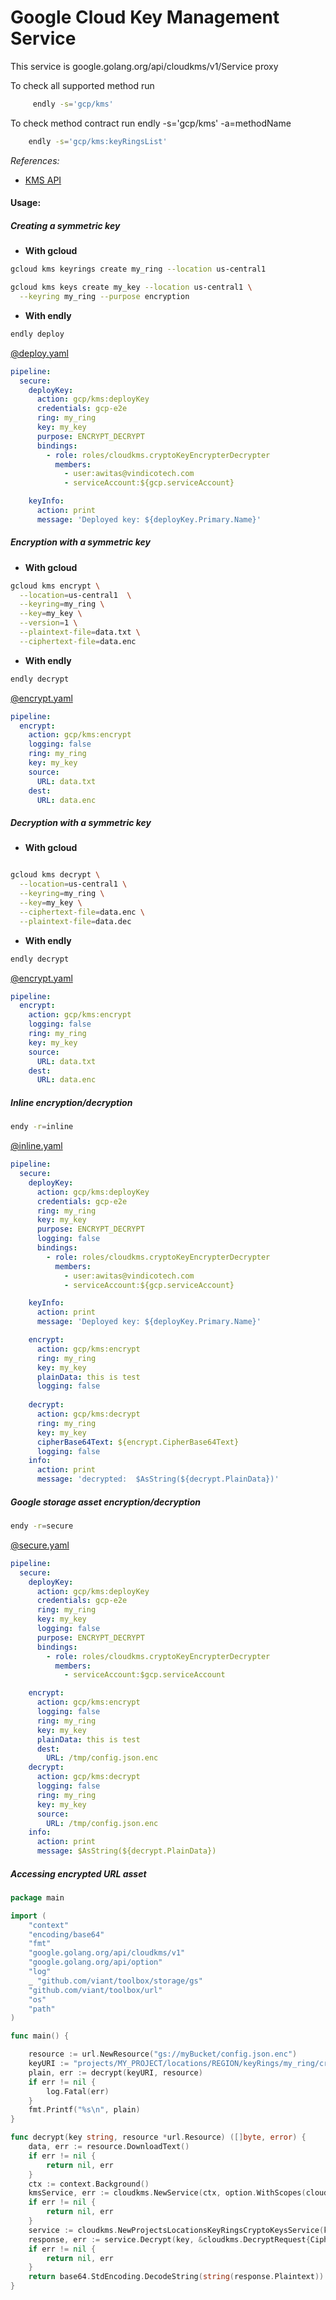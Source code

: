 # Google Cloud Key Management Service

This service is google.golang.org/api/cloudkms/v1/Service proxy 

To check all supported method run
```bash
     endly -s='gcp/kms'
```

To check method contract run endly -s='gcp/kms' -a=methodName
```bash
    endly -s='gcp/kms:keyRingsList' 
```

_References:_
- [KMS API](https://cloud.google.com/kms/docs/reference/rest/)


#### Usage:

##### Creating a symmetric key

- **With gcloud**
```bash
gcloud kms keyrings create my_ring --location us-central1

gcloud kms keys create my_key --location us-central1 \
  --keyring my_ring --purpose encryption

```

- **With endly**

```bash
endly deploy
```

[@deploy.yaml](usage/deploy.yaml)

```yaml
pipeline:
  secure:
    deployKey:
      action: gcp/kms:deployKey
      credentials: gcp-e2e
      ring: my_ring
      key: my_key
      purpose: ENCRYPT_DECRYPT
      bindings:
        - role: roles/cloudkms.cryptoKeyEncrypterDecrypter
          members:
            - user:awitas@vindicotech.com
            - serviceAccount:${gcp.serviceAccount}

    keyInfo:
      action: print
      message: 'Deployed key: ${deployKey.Primary.Name}'

```

##### Encryption with a symmetric key 


- **With gcloud**

```bash
gcloud kms encrypt \
  --location=us-central1  \
  --keyring=my_ring \
  --key=my_key \
  --version=1 \
  --plaintext-file=data.txt \
  --ciphertext-file=data.enc
```


- **With endly**


```bash
endly decrypt
```

[@encrypt.yaml](usage/encrypt.yaml)
```yaml
pipeline:
  encrypt:
    action: gcp/kms:encrypt
    logging: false
    ring: my_ring
    key: my_key
    source:
      URL: data.txt
    dest:
      URL: data.enc
```

##### Decryption with a symmetric key 


- **With gcloud**


```bash

gcloud kms decrypt \
  --location=us-central1 \
  --keyring=my_ring \
  --key=my_key \
  --ciphertext-file=data.enc \
  --plaintext-file=data.dec
```


- **With endly**


```bash
endly decrypt
```

[@encrypt.yaml](usage/decrypt.yaml)

```yaml
pipeline:
  encrypt:
    action: gcp/kms:encrypt
    logging: false
    ring: my_ring
    key: my_key
    source:
      URL: data.txt
    dest:
      URL: data.enc
```



##### Inline encryption/decryption

```bash
endy -r=inline
```

[@inline.yaml](usage/inline.yaml)
```yaml
pipeline:
  secure:
    deployKey:
      action: gcp/kms:deployKey
      credentials: gcp-e2e
      ring: my_ring
      key: my_key
      purpose: ENCRYPT_DECRYPT
      logging: false
      bindings:
        - role: roles/cloudkms.cryptoKeyEncrypterDecrypter
          members:
            - user:awitas@vindicotech.com
            - serviceAccount:${gcp.serviceAccount}

    keyInfo:
      action: print
      message: 'Deployed key: ${deployKey.Primary.Name}'

    encrypt:
      action: gcp/kms:encrypt
      ring: my_ring
      key: my_key
      plainData: this is test
      logging: false
      
    decrypt:
      action: gcp/kms:decrypt
      ring: my_ring
      key: my_key
      cipherBase64Text: ${encrypt.CipherBase64Text}
      logging: false
    info:
      action: print
      message: 'decrypted:  $AsString(${decrypt.PlainData})'
```



##### Google storage asset encryption/decryption


```bash
endy -r=secure
```

[@secure.yaml](usage/secure.yaml)
```yaml
pipeline:
  secure:
    deployKey:
      action: gcp/kms:deployKey
      credentials: gcp-e2e
      ring: my_ring
      key: my_key
      logging: false
      purpose: ENCRYPT_DECRYPT
      bindings:
        - role: roles/cloudkms.cryptoKeyEncrypterDecrypter
          members:
            - serviceAccount:$gcp.serviceAccount

    encrypt:
      action: gcp/kms:encrypt
      logging: false
      ring: my_ring
      key: my_key
      plainData: this is test
      dest:
        URL: /tmp/config.json.enc
    decrypt:
      action: gcp/kms:decrypt
      logging: false
      ring: my_ring
      key: my_key
      source:
        URL: /tmp/config.json.enc
    info:
      action: print
      message: $AsString(${decrypt.PlainData})

```


##### Accessing encrypted URL asset 
 
```go
package main

import (
	"context"
	"encoding/base64"
	"fmt"
	"google.golang.org/api/cloudkms/v1"
	"google.golang.org/api/option"
	"log"
	_ "github.com/viant/toolbox/storage/gs"
	"github.com/viant/toolbox/url"
	"os"
	"path"
)

func main() {

	resource := url.NewResource("gs://myBucket/config.json.enc")
	keyURI := "projects/MY_PROJECT/locations/REGION/keyRings/my_ring/cryptoKeys/my_key"
	plain, err := decrypt(keyURI, resource)
	if err != nil {
		log.Fatal(err)
	}
	fmt.Printf("%s\n", plain)
}

func decrypt(key string, resource *url.Resource) ([]byte, error) {
	data, err := resource.DownloadText()
	if err != nil {
		return nil, err
	}
	ctx := context.Background()
	kmsService, err := cloudkms.NewService(ctx, option.WithScopes(cloudkms.CloudPlatformScope, cloudkms.CloudkmsScope))
	if err != nil {
		return nil, err
	}
	service := cloudkms.NewProjectsLocationsKeyRingsCryptoKeysService(kmsService)
	response, err := service.Decrypt(key, &cloudkms.DecryptRequest{Ciphertext:data}).Context(ctx).Do()
	if err != nil {
		return nil, err
	}
	return base64.StdEncoding.DecodeString(string(response.Plaintext))
}

``` 